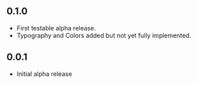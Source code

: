 ## 0.1.0

* First testable alpha release. 
* Typography and Colors added but not yet fully implemented.

## 0.0.1

* Initial alpha release

